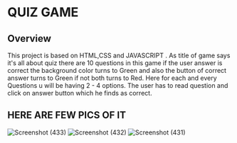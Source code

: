 # QUIZ GAME

## Overview
This project is based on HTML,CSS and JAVASCRIPT .
As title of game says it's all about quiz there are 10 questions in this game if the user answer is correct the background color turns to Green and 
also the button of correct answer turns to Green if not both turns to Red.
Here for each and every Questions u will be having 2 - 4 options.
The user has to read question and click on answer button which he finds as correct.


## HERE ARE FEW PICS OF IT


![Screenshot (433)](https://user-images.githubusercontent.com/70800409/102447880-eb102100-4056-11eb-89e9-c2ec0bd0e91e.png)
![Screenshot (432)](https://user-images.githubusercontent.com/70800409/102447883-ec414e00-4056-11eb-8c69-629bb180913f.png)
![Screenshot (431)](https://user-images.githubusercontent.com/70800409/102447887-ee0b1180-4056-11eb-83b1-84f08b59f9c1.png)







